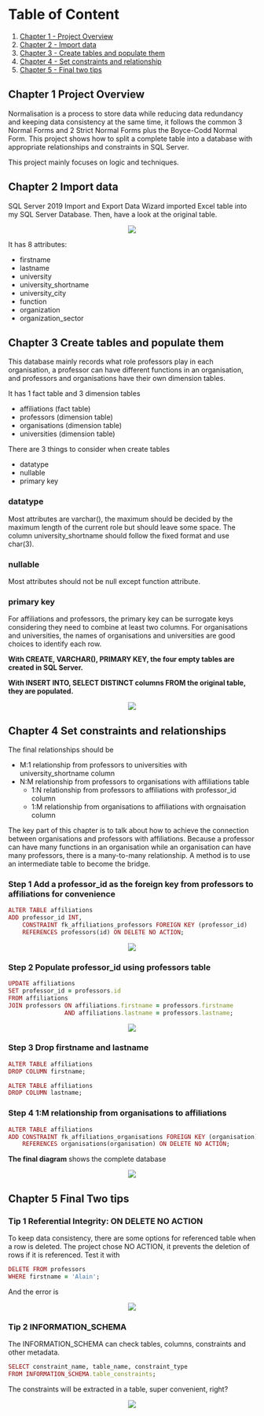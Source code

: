 
# Table of Content
1. [Chapter 1 - Project Overview](#chr1)
2. [Chapter 2 - Import data](#chr2)
3. [Chapter 3 - Create tables and populate them](#ch3)
4. [Chapter 4 - Set constraints and relationship](#ch4)
5. [Chapter 5 - Final two tips](#ch5)


<a id = "ch1"></a>
## Chapter 1 Project Overview

Normalisation is a process to store data while reducing data redundancy and keeping data consistency at the same time, it follows the common 3 Normal Forms and 2 Strict Normal Forms plus the Boyce-Codd Normal Form. This project shows how to split a complete table into a database with appropriate relationships and constraints in SQL Server.

This project mainly focuses on logic and techniques.

<a id = "ch2"></a>
## Chapter 2 Import data

SQL Server 2019 Import and Export Data Wizard imported Excel table into my SQL Server Database. Then, have a look at the original table.

<p align = "center">
  <img src="https://github.com/xiangivyli/Data-Science-Porfolio/blob/main/Nomalisation%20(SQL%20Server)/Image/10.%20Original%20table.png">
  </p>
  
 It has 8 attributes:
  - firstname
  - lastname
  - university
  - university_shortname
  - university_city
  - function
  - organization
  - organization_sector

<a id = "ch3"></a>
## Chapter 3 Create tables and populate them

This database mainly records what role professors play in each organisation, a professor can have different functions in an organisation, and professors and organisations have their own dimension tables.

It has 1 fact table and 3 dimension tables
 - affiliations (fact table)
 - professors (dimension table)
 - organisations (dimension table)
 - universities (dimension table)

There are 3 things to consider when create tables
 - datatype 
 - nullable 
 - primary key

### datatype
Most attributes are varchar(), the maximum should be decided by the maximum length of the current role but should leave some space. The column university_shortname should follow the fixed format and use char(3).

### nullable
Most attributes should not be null except function attribute.

### primary key
For affiliations and professors, the primary key can be surrogate keys considering they need to combine at least two columns. For organisations and universities, the names of organisations and universities are good choices to identify each row.


**With CREATE, VARCHAR(), PRIMARY KEY, the four empty tables are created in SQL Server.**

**With INSERT INTO, SELECT DISTINCT columns FROM the original table, they are populated.**
<p align = "center">
  <img src="https://github.com/xiangivyli/Data-Science-Porfolio/blob/main/Nomalisation%20(SQL%20Server)/Image/3.%20Created%20tables.png">
  </p>

<a id = "ch4"></a>
## Chapter 4 Set constraints and relationships

The final relationships should be 
 - M:1 relationship from professors to universities with university_shortname column
 - N:M relationship from professors to organisations with affiliations table
   - 1:N relationship from professors to affiliations with professor_id column
   - 1:M relationship from organisations to affiliations with orgnaisation column

The key part of this chapter is to talk about how to achieve the connection between organisations and professors with affiliations. Because a professor can have many functions in an organisation while an organisation can have many professors, there is a many-to-many relationship. A method is to use an intermediate table to become the bridge.

### Step 1 Add a professor_id as the foreign key from professors to affiliations for convenience 
```ruby
ALTER TABLE affiliations
ADD professor_id INT,
    CONSTRAINT fk_affiliations_professors FOREIGN KEY (professor_id)
	REFERENCES professors(id) ON DELETE NO ACTION;
```
<p align = "center">
  <img src="https://github.com/xiangivyli/Data-Science-Porfolio/blob/main/Nomalisation%20(SQL%20Server)/Image/5.%20Add%20professor%20id.png">
  </p>
  
### Step 2 Populate professor_id using professors table
```ruby
UPDATE affiliations
SET professor_id = professors.id
FROM affiliations
JOIN professors ON affiliations.firstname = professors.firstname
                AND affiliations.lastname = professors.lastname;
```
<p align = "center">
  <img src="https://github.com/xiangivyli/Data-Science-Porfolio/blob/main/Nomalisation%20(SQL%20Server)/Image/6.%20Populate%20affiliations.png">
  </p>


### Step 3 Drop firstname and lastname 
```ruby
ALTER TABLE affiliations
DROP COLUMN firstname;

ALTER TABLE affiliations
DROP COLUMN lastname;
```
### Step 4 1:M relationship from organisations to affiliations
```ruby
ALTER TABLE affiliations
ADD CONSTRAINT fk_affiliations_organisations FOREIGN KEY (organisation) 
    REFERENCES organisations(organisation) ON DELETE NO ACTION;
```

**The final diagram** shows the complete database
<p align = "center">
  <img src="https://github.com/xiangivyli/Data-Science-Porfolio/blob/main/Nomalisation%20(SQL%20Server)/Image/9.%20Final%20diagram.png">
  </p>

<a id = "ch5"></a>
## Chapter 5 Final Two tips

### Tip 1 Referential Integrity: ON DELETE NO ACTION
To keep data consistency, there are some options for referenced table when a row is deleted. The project chose NO ACTION, it prevents the deletion of rows if it is referenced.
Test it with 
```ruby
DELETE FROM professors
WHERE firstname = 'Alain';
```
And the error is 
<p align = "center">
  <img src="https://github.com/xiangivyli/Data-Science-Porfolio/blob/main/Nomalisation%20(SQL%20Server)/Image/8.%20Referential%20Intergrity.png">
  </p>

### Tip 2 INFORMATION_SCHEMA
The INFORMATION_SCHEMA can check tables, columns, constraints and other metadata.
```ruby
SELECT constraint_name, table_name, constraint_type
FROM INFORMATION_SCHEMA.table_constraints;
```
The constraints will be extracted in a table, super convenient, right?
<p align = "center">
  <img src="https://github.com/xiangivyli/Data-Science-Porfolio/blob/main/Nomalisation%20(SQL%20Server)/Image/7.%20Constraints.png">
  </p>






